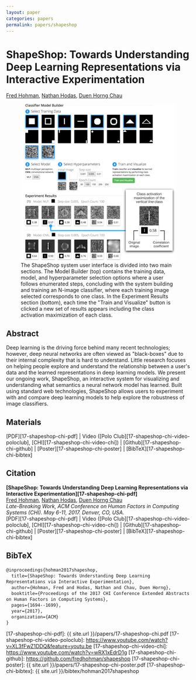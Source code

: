 ```yaml
---
layout: paper
categories: papers
permalink: papers/shapeshop
---
```


# ShapeShop: Towards Understanding Deep Learning Representations via Interactive Experimentation
[Fred Hohman][fred], [Nathan Hodas][nathan], [Duen Horng Chau][polo]  

<figure>
     <img class="single" src="/images/papers/17-shapeshop-chi.png">
    <figcaption class="single">
        The ShapeShop system user interface is divided into two main sections.
        The Model Builder (top) contains the training data, model, and hyperparameter selection options where a user follows enumerated steps, concluding with the system building and training an N-image classifier, where each training image selected corresponds to one class.
        In the Experiment Results section (bottom), each time the "Train and Visualize" button is clicked a new set of results appears including the class activation maximization of each class.
    </figcaption>
</figure>

## Abstract
Deep learning is the driving force behind many recent technologies; however, deep neural networks are often viewed as "black-boxes" due to their internal complexity that is hard to understand.
Little research focuses on helping people explore and understand the relationship between a user's data and the learned representations in deep learning models.
We present our ongoing work, ShapeShop, an interactive system for visualizing and understanding what semantics a neural network model has learned.
Built using standard web technologies, ShapeShop allows users to experiment with and compare deep learning models to help explore the robustness of image classifiers.   

## Materials
[PDF][17-shapeshop-chi-pdf] | Video ([Polo Club][17-shapeshop-chi-video-poloclub], [CHI][17-shapeshop-chi-video-chi]) | [Github][17-shapeshop-chi-github] | [Poster][17-shapeshop-chi-poster] | [BibTeX][17-shapeshop-chi-bibtex]

## Citation
**[ShapeShop: Towards Understanding Deep Learning Representations via Interactive Experimentation][17-shapeshop-chi-pdf]**  
[Fred Hohman][fred], [Nathan Hodas][nathan], [Duen Horng Chau][polo]  
*Late-Breaking Work, ACM Conference on Human Factors in Computing Systems (CHI). May 6-11, 2017. Denver, CO, USA.*  
<span class="paper-misc">
[PDF][17-shapeshop-chi-pdf] | Video ([Polo Club][17-shapeshop-chi-video-poloclub], [CHI][17-shapeshop-chi-video-chi]) | [Github][17-shapeshop-chi-github] | [Poster][17-shapeshop-chi-poster] | [BibTeX][17-shapeshop-chi-bibtex]
</span>

## BibTeX

```
@inproceedings{hohman2017shapeshop,
  title={ShapeShop: Towards Understanding Deep Learning Representations via Interactive Experimentation},
  author={Hohman, Fred and Hodas, Nathan and Chau, Duen Horng},
  booktitle={Proceedings of the 2017 CHI Conference Extended Abstracts on Human Factors in Computing Systems},
  pages={1694--1699},
  year={2017},
  organization={ACM}
}
```

[fred]: http://fredhohman.com "Fred Hohman"
[nathan]: https://signatures.pnnl.gov/bios/nathan-hodas "Nathan Hodas"
[polo]: http://www.cc.gatech.edu/~dchau/ "Polo Chau"

[17-shapeshop-chi-pdf]: {{ site.url }}/papers/17-shapeshop-chi.pdf
[17-shapeshop-chi-video-poloclub]: https://www.youtube.com/watch?v=XL3fFwZ1DDQ&feature=youtu.be
[17-shapeshop-chi-video-chi]: https://www.youtube.com/watch?v=wRX1xEdrD1g
[17-shapeshop-chi-github]: https://github.com/fredhohman/shapeshop
[17-shapeshop-chi-poster]: {{ site.url }}/papers/17-shapeshop-chi-poster.pdf
[17-shapeshop-chi-bibtex]: {{ site.url }}/bibtex/hohman2017shapeshop